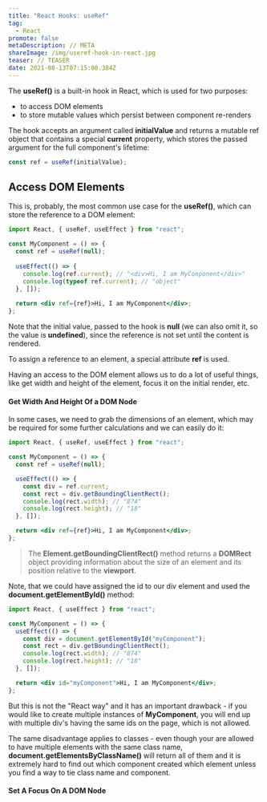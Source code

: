 ```yaml
---
title: "React Hooks: useRef"
tag:
  - React
promote: false
metaDescription: // META
shareImage: /img/useref-hook-in-react.jpg
teaser: // TEASER
date: 2021-08-13T07:15:00.384Z
---
```

The **useRef()** is a built-in hook in React, which is used for two purposes: 

* to access DOM elements
* to store mutable values which persist between component re-renders

The hook accepts an argument called **initialValue** and returns a mutable ref object that contains a special **current** property, which stores the passed argument for the full component's lifetime:

```javascript
const ref = useRef(initialValue);

```

## Access DOM Elements

This is, probably, the most common use case for the **useRef()**, which can store the reference to a DOM element:

```jsx
import React, { useRef, useEffect } from "react";

const MyComponent = () => {
  const ref = useRef(null);
  
  useEffect(() => {
    console.log(ref.current); // "<div>Hi, I am MyConponent</div>"
    console.log(typeof ref.current); // "object"
  }, []);
  
  return <div ref={ref}>Hi, I am MyComponent</div>;
};
```

Note that the initial value, passed to the hook is **null** (we can also omit it, so the value is **undefined**), since the reference is not set until the content is rendered.

To assign a reference to an element, a special attribute **ref** is used.

Having an access to the DOM element allows us to do a lot of useful things, like get width and height of the element, focus it on the initial render, etc.

#### Get Width And Height Of a DOM Node

In some cases, we need to grab the dimensions of an element, which may be required for some further calculations and we can easily do it:

```jsx
import React, { useRef, useEffect } from "react";

const MyComponent = () => {
  const ref = useRef(null);

  useEffect(() => {
    const div = ref.current;
    const rect = div.getBoundingClientRect();
    console.log(rect.width); // "874"
    console.log(rect.height); // "18"
  }, []);

  return <div ref={ref}>Hi, I am MyComponent</div>;
};
```

> The **Element.getBoundingClientRect()** method returns a **DOMRect** object providing information about the size of an element and its position relative to the **viewport**.

Note, that we could have assigned the id to our div element and used the **document.getElementById()** method:

```jsx
import React, { useEffect } from "react";

const MyComponent = () => {
  useEffect(() => {
    const div = document.getElementById("myComponent");
    const rect = div.getBoundingClientRect();
    console.log(rect.width); // "874"
    console.log(rect.height); // "18"
  }, []);

  return <div id="myComponent">Hi, I am MyComponent</div>;
};
```

But this is not the "React way" and it has an important drawback - if you would like to create multiple instances of **MyComponent**, you will end up with multiple div's having the same ids on the page, which is not allowed.

The same disadvantage applies to classes - even though your are allowed to have multiple elements with the same class name, **document.getElementsByClassName()** will return all of them and it is extremely hard to find out which component created which element unless you find a way to tie class name and component.

#### Set A Focus On A DOM Node